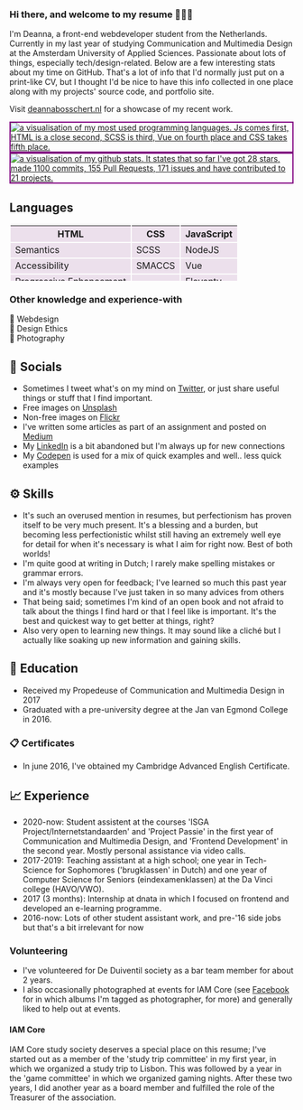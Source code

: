 ### Hi there, and welcome to my resume 🙋🏼‍♀️

I'm Deanna, a front-end webdeveloper student from the Netherlands. Currently in my last year of studying Communication and Multimedia Design at the Amsterdam University of Applied Sciences. Passionate about lots of things, especially tech/design-related. Below are a few interesting stats about my time on GitHub.
That's a lot of info that I'd normally just put on a print-like CV, but I thought I'd be nice to have this info collected in one place along with my projects' source code, and portfolio site. 

Visit [deannabosschert.nl](https://www.deannabosschert.nl/) for a showcase of my recent work.

<!--<a href="https://github.com/anuraghazra/github-readme-stats">
  <img align="center" style="border:2px solid purple;" src="https://github-readme-stats.vercel.app/api/top-langs/?username=deannabosschert" alt="a visualisation of my most used programming languages. Js comes first, HTML is a close second, SCSS is third, Vue on fourth place and CSS takes fifth place." />
</a> -->


<a href="https://github.com/anuraghazra/convoychat">
  <img align="center"  style="border:2px solid purple;" src="https://github-readme-stats.vercel.app/api/top-langs/?username=deannabosschert&layout=compact" alt="a visualisation of my most used programming languages. Js comes first, HTML is a close second, SCSS is third, Vue on fourth place and CSS takes fifth place." />
</a>

<a href="https://github.com/anuraghazra/convoychat">
  <img align="center"  style="border:2px solid purple;" src="https://github-readme-stats.vercel.app/api?username=deannabosschert" alt="a visualisation of my github stats. It states that so far I've got 28 stars, made 1100 commits, 155 Pull Requests, 171 issues and have contributed to 21 projects." />
</a>




## Languages
<table style="width:600px;
		height:100px;
		border:0px solid #C0C0C0;
		border-collapse:separate;">
  <thead>
    <tr>
      <th style="background:#ece0ec;"><b>HTML</b></th>
      <th style="background:#ece0ec;"><b>CSS</b></th>
      <th style="background:#ece0ec;"><b>JavaScript</b></th>
    </tr>
  </thead>
  <tbody>
    <tr>
      <td style="background:#ece0ec;">Semantics</td>
      <td style="background:#ece0ec;">SCSS</td>
      <td style="background:#ece0ec;">NodeJS</td>
    </tr>
      <tr>
      <td style="background:#ece0ec;">Accessibility</td>
      <td style="background:#ece0ec;">SMACCS</td>
      <td style="background:#ece0ec;">Vue</td>
    </tr>
       <tr>
      <td style="background:#ece0ec;">Progressive Enhancement</td>
      <td style="background:#ece0ec;"></td>
      <td style="background:#ece0ec;">Eleventy</td>
    </tr>
	</tbody>
</table> 

### Other knowledge and experience-with
🦄 Webdesign  
🦄 Design Ethics      
🦄 Photography   

## 💬  Socials
-  Sometimes I tweet what's on my mind on [Twitter](https://twitter.com/tech_kech), or just share useful things or stuff that I find important.   
-  Free images on [Unsplash](https://unsplash.com/@deannabosschert)   
-  Non-free images on [Flickr](https://www.flickr.com/people/169241155@N05/)   
-  I've written some articles as part of an assignment and posted on [Medium](https://medium.com/@deanna.bosschert)   
-  My [LinkedIn](https://nl.linkedin.com/in/deannabosschert) is a bit abandoned but I'm always up for new connections   
-  My [Codepen](https://codepen.io/deannabosschert) is used for a mix of quick examples and well.. less quick examples   

## ⚙️  Skills
- It's such an overused mention in resumes, but perfectionism has proven itself to be very much present. It's a blessing and a burden, but becoming less perfectionistic whilst still having an extremely well eye for detail for when it's necessary is what I aim for right now. Best of both worlds!   
- I'm quite good at writing in Dutch; I rarely make spelling mistakes or grammar errors.   
- I'm always very open for feedback; I've learned so much this past year and it's mostly because I've just taken in so many advices from others   
- That being said; sometimes I'm kind of an open book and not afraid to talk about the things I find hard or that I feel like is important. It's the best and quickest way to get better at things, right?        
- Also very open to learning new things. It may sound like a cliché but I actually like soaking up new information and gaining skills.     

## 🏫  Education
- Received my Propedeuse of Communication and Multimedia Design in 2017   
- Graduated with a pre-university degree at the Jan van Egmond College in 2016.   

### 📋️  Certificates
- In june 2016, I've obtained my Cambridge Advanced English Certificate.   

## 📈  Experience
- 2020-now: Student assistent at the courses 'ISGA Project/Internetstandaarden' and 'Project Passie' in the first year of Communication and Multimedia Design, and 'Frontend Development' in the second year. Mostly personal assistance via video calls.
- 2017-2019: Teaching assistant at a high school; one year in Tech-Science for Sophomores ('brugklassen' in Dutch) and one year of Computer Science for Seniors    (eindexamenklassen) at the  Da Vinci college (HAVO/VWO).   
- 2017 (3 months): Internship at dnata in which I focused on frontend and developed an e-learning programme.   
- 2016-now: Lots of other student assistant work, and pre-'16 side jobs but that's a bit irrelevant for now   

### Volunteering
- I've volunteered for De Duiventil society as a bar team member for about 2 years.   
- I also occasionally photographed at events for IAM Core (see [Facebook](https://www.facebook.com/IAMCoreCMDA/photos/?tab=album&ref=) for in which albums I'm tagged as photographer, for more) and generally liked to help out at events.   

#### IAM Core
IAM Core study society deserves a special place on this resume; I've started out as a member of the 'study trip committee' in my first year, in which we organized a study trip to Lisbon. This was followed by a year in the 'game committee' in which we organized gaming nights. After these two years, I did another year as a board member and fulfilled the role of the Treasurer of the association.   
